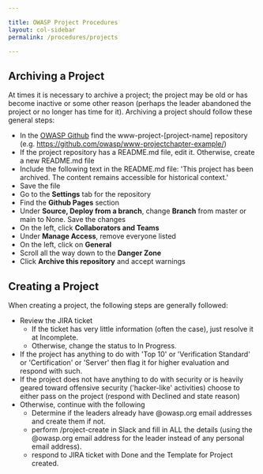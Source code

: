 ```yaml
---

title: OWASP Project Procedures
layout: col-sidebar
permalink: /procedures/projects

---
```


## Archiving a Project
At times it is necessary to archive a project; the project may be old or has become inactive or some other reason (perhaps the leader abandoned the project or no longer has time for it). Archiving a project should follow these general steps:

* In the [OWASP Github](https://github.com/owasp/) find the www-project-[project-name] repository (e.g. https://github.com/owasp/www-projectchapter-example/)
* If the project repository has a README.md file, edit it. Otherwise, create a new README.md file
* Include the following text in the README.md file: 'This project has been archived. The content remains accessible for historical context.'
* Save the file
* Go to the **Settings** tab for the repository
* Find the **Github Pages** section
* Under **Source, Deploy from a branch**, change **Branch** from master or main to None. Save the changes
* On the left, click **Collaborators and Teams**
* Under **Manage Access**, remove everyone listed
* On the left, click on **General**
* Scroll all the way down to the **Danger Zone**
* Click **Archive this repository** and accept warnings



## Creating a Project
When creating a project, the following steps are generally followed:

* Review the JIRA ticket
    * If the ticket has very little information (often the case), just resolve it at Incomplete.
    * Otherwise, change the status to In Progress.
* If the project has anything to do with 'Top 10' or 'Verification Standard' or 'Certification' or 'Server' then flag it for higher evaluation and respond with such.
* If the project does not have anything to do with security or is heavily geared toward offensive security ('hacker-like' activities) choose to either pass on the project (respond with Declined and state reason)
* Otherwise, continue with the following
    * Determine if the leaders already have @owasp.org email addresses and create them if not.
    * perform /project-create in Slack and fill in ALL the details (using the @owasp.org email address for the leader instead of any personal email address).
    * respond to JIRA ticket with Done and the Template for Project created.

